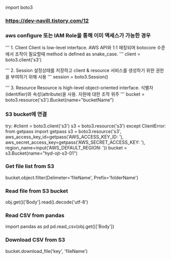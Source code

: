 import boto3

### https://dev-navill.tistory.com/12
### aws configure 또는 IAM Role을 통해 이미 액세스가 가능한 경우
''' 1. Client
Client is low-level interface.
AWS API와 1:1 매칭되며 botocore 수준에서 조작이 필요할때
method is defined as snake_case.
'''
client = boto3.client('s3')

''' 2. Session
설정상태를 저장하고 client & resource 서비스를 생성하기 위한 권한을 부여하기 위해 사용
'''
session = boto3.Session()

''' 3. Resource
Resource is high-level object-oriented interface.
식별자(identifier)와 속성(attribute)을 사용.
자원에 대한 조작 위주
'''
bucket = boto3.resource('s3').Bucket(name="bucketName")


### S3 bucket에 연결
try:
  #client = boto3.client('s3')
  s3 = boto3.resource('s3')
except ClientError:
  from getpass import getpass
  s3 = boto3.resource('s3', aws_access_key_id=getpass('AWS_ACCESS_KEY_ID: '), aws_secret_access_key=getpass('AWS_SECRET_ACCESS_KEY: '), region_name=input('AWS_DEFAULT_REGION: '))
bucket = s3.Bucket(name="hyd-ojt-s3-01")

### Get file list from S3
bucket.object.filter(Delimeter='fileName', Prefix='folderName')

### Read file from S3 bucket
obj.get()['Body'].read().decode('utf-8')

### Read CSV from pandas
import pandas as pd
pd.read_csv(obj.get()['Body'])

### Download CSV from S3
bucket.download_file('key', 'fileName')

